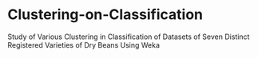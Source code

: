 # Clustering-on-Classification
Study of Various Clustering in Classification of Datasets of Seven Distinct Registered Varieties of Dry Beans Using Weka
